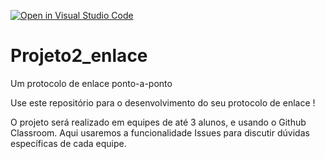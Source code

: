 [![Open in Visual Studio Code](https://classroom.github.com/assets/open-in-vscode-c66648af7eb3fe8bc4f294546bfd86ef473780cde1dea487d3c4ff354943c9ae.svg)](https://classroom.github.com/online_ide?assignment_repo_id=9187760&assignment_repo_type=AssignmentRepo)
# Projeto2_enlace
Um protocolo de enlace ponto-a-ponto

Use este repositório para o desenvolvimento do seu protocolo de enlace !

O projeto será realizado em equipes de até 3 alunos, e usando o Github Classroom. Aqui usaremos a funcionalidade Issues para discutir dúvidas específicas de cada equipe. 
